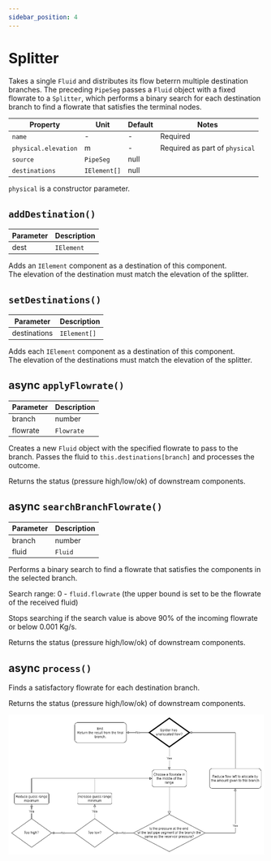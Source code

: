 ```yaml
---
sidebar_position: 4
---
```


# Splitter

Takes a single `Fluid` and distributes its flow beterrn multiple destination branches. The preceding `PipeSeg` passes a `Fluid` object with a fixed flowrate to a `Splitter`, which performs a binary search for each destination branch to find a flowrate that satisfies the terminal nodes.

| Property             | Unit         | Default | Notes                          |
| -------------------- | ------------ | ------- | ------------------------------ |
| `name`               | -            | -       | Required                       |
| `physical.elevation` | m            | -       | Required as part of `physical` |
| `source`             | `PipeSeg`    | null    |                                |
| `destinations`       | `IElement[]` | null    |                                |

`physical` is a constructor parameter.

## `addDestination()`

| Parameter | Description |
| --------- | ----------- |
| dest      | `IElement`  |

Adds an `IElement` component as a destination of this component.  
The elevation of the destination must match the elevation of the splitter.

## `setDestinations()`

| Parameter    | Description  |
| ------------ | ------------ |
| destinations | `IElement[]` |

Adds each `IElement` component as a destination of this component.  
The elevation of the destinations must match the elevation of the splitter.

## async `applyFlowrate()`

| Parameter | Description |
| --------- | ----------- |
| branch    | number      |
| flowrate  | `Flowrate`  |

Creates a new `Fluid` object with the specified flowrate to pass to the branch. Passes the fluid to `this.destinations[branch]` and processes the outcome.

Returns the status (pressure high/low/ok) of downstream components.

## async `searchBranchFlowrate()`

| Parameter | Description |
| --------- | ----------- |
| branch    | number      |
| fluid     | `Fluid`     |

Performs a binary search to find a flowrate that satisfies the components in the selected branch.

Search range: 0 - `fluid.flowrate` (the upper bound is set to be the flowrate of the received fluid)

Stops searching if the search value is above 90% of the incoming flowrate or below 0.001 Kg/s.

Returns the status (pressure high/low/ok) of downstream components.

## async `process()`

Finds a satisfactory flowrate for each destination branch.

Returns the status (pressure high/low/ok) of downstream components.

![Flowchart: Search branch flowrate method logic](https://raw.githubusercontent.com/Jerell/parallel-reservoirs/main/public/images/searchBranchFlowrate.png)
